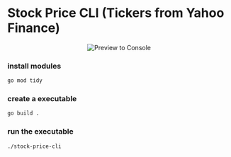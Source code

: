 # Stock Price CLI (Tickers from Yahoo Finance)

<p align="center">
  <img src="https://user-images.githubusercontent.com/80447788/190475747-dbbf0f33-c123-4cb0-bc8f-5eec20aadc47.png" alt="Preview to Console">
</p>

### install modules 
```bash
go mod tidy
```

### create a executable
```bash
go build .
```

### run the executable
```bash
./stock-price-cli
```
